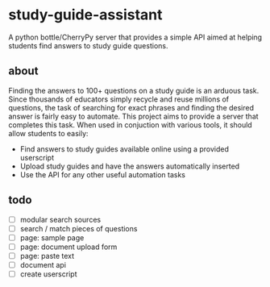 # study-guide-assistant
A python bottle/CherryPy server that provides a simple API aimed at helping students find answers to study guide questions.

## about
Finding the answers to 100+ questions on a study guide is an arduous task. Since thousands of educators simply recycle and reuse millions of questions, the task of searching for exact phrases and finding the desired answer is fairly easy to automate. This project aims to provide a server that completes this task. When used in conjuction with various tools, it should allow students to easily:

* Find answers to study guides available online using a provided userscript
* Upload study guides and have the answers automatically inserted
* Use the API for any other useful automation tasks

## todo
- [ ] modular search sources
- [ ] search / match pieces of questions
- [ ] page: sample page
- [ ] page: document upload form
- [ ] page: paste text
- [ ] document api
- [ ] create userscript

